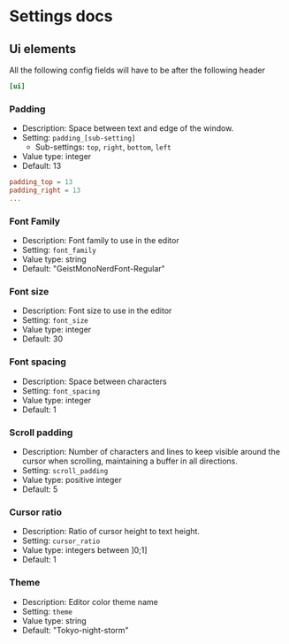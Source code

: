 # Settings docs

## Ui elements

All the following config fields will have to be after the following header

```toml
[ui]
```

### Padding

- Description: Space between text and edge of the window.
- Setting: `padding_[sub-setting]`
  - Sub-settings: `top`, `right`, `bottom`, `left`
- Value type: integer
- Default: 13

```toml
padding_top = 13
padding_right = 13
...
```

### Font Family

- Description: Font family to use in the editor
- Setting: `font_family`
- Value type: string
- Default: "GeistMonoNerdFont-Regular"

### Font size

- Description: Font size to use in the editor
- Setting: `font_size`
- Value type: integer
- Default: 30

### Font spacing

- Description: Space between characters
- Setting: `font_spacing`
- Value type: integer
- Default: 1

### Scroll padding

- Description: Number of characters and lines to keep visible around the cursor when scrolling, maintaining a buffer in all directions.
- Setting: `scroll_padding`
- Value type: positive integer
- Default: 5

### Cursor ratio

- Description: Ratio of cursor height to text height.
- Setting: `cursor_ratio`
- Value type: integers between ]0;1]
- Default: 1

### Theme

- Description: Editor color theme name
- Setting: `theme`
- Value type: string
- Default: "Tokyo-night-storm"
